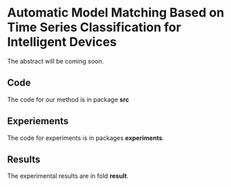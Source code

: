 # Automatic Model Matching Based on Time Series Classification for Intelligent Devices

The abstract will be coming soon.

## Code
The code for our method is in package **src**
## Experiements
The code for experiments is in packages **experiments**.
## Results
The experimental results are in fold **result**.

